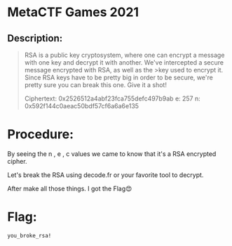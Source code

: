 # MetaCTF Games 2021

## Description:

>RSA is a public key cryptosystem, where one can encrypt a message with one key and decrypt it with another. We've intercepted a secure message encrypted with RSA, as well as the >key used to encrypt it. Since RSA keys have to be pretty big in order to be secure, we're pretty sure you can break this one. Give it a shot!
>
>Ciphertext: 0x2526512a4abf23fca755defc497b9ab e: 257 n: 0x592f144c0aeac50bdf57cf6a6a6e135

# Procedure:

By seeing the n , e , c values we came to know that it's a RSA encrypted cipher.

Let's break the RSA using decode.fr or your favorite tool to decrypt.

After make all those things. I got the Flag😍

# Flag:
```
you_broke_rsa!
```


